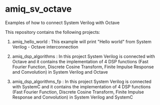 amiq_sv_octave
==============

Examples of how to connect System Verilog with Octave


This repository contains the following projects:

1) amiq_hello_world : This example will print "Hello world" from System Verilog - Octave interconnection

2) amiq_dsp_algorithms : In this project System Verilog is connected with Octave and it contains the implementation of 4 DSP functions (Fast Fourier Function, Discrete Cosine Transform, Finite Impulse Response and Convolution) in System Verilog and Octave

3) amiq_dsp_algorithms_fp : In this project System Verilog is connected with SystemC and it contains the implementation of 4 DSP functions (Fast Fourier Function, Discrete Cosine Transform, Finite Impulse Response and Convolution) in System Verilog and SystemC
